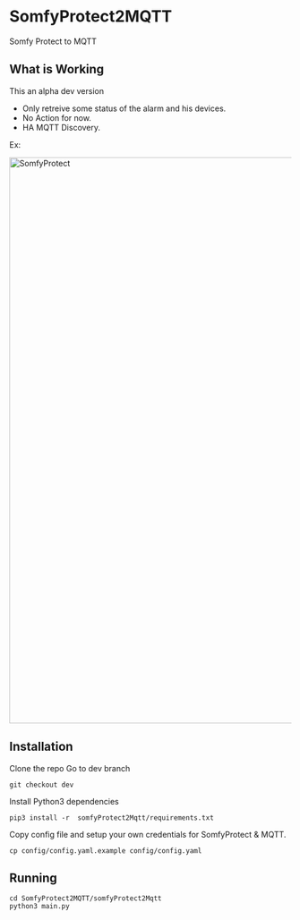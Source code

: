# SomfyProtect2MQTT
Somfy Protect to MQTT

## What is Working
This an alpha dev version

 - Only retreive some status of the alarm and his devices.
 - No Action for now.
 - HA MQTT Discovery.

Ex: 

<img width="1012" alt="SomfyProtect" src="https://user-images.githubusercontent.com/1724785/112769160-e37df200-901f-11eb-9000-e8c463a64dd9.png">


## Installation

Clone the repo
Go to dev branch

```
git checkout dev
```

Install Python3 dependencies

```
pip3 install -r  somfyProtect2Mqtt/requirements.txt
```

Copy config file and setup your own credentials for SomfyProtect & MQTT.

```
cp config/config.yaml.example config/config.yaml
```

## Running

```
cd SomfyProtect2MQTT/somfyProtect2Mqtt
python3 main.py
```
